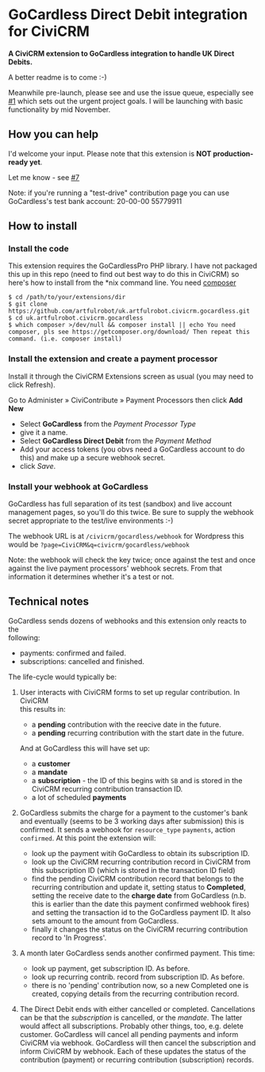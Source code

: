 # GoCardless Direct Debit integration for CiviCRM

**A CiviCRM extension to GoCardless integration to handle UK 
Direct Debits.**

A better readme is to come :-)

Meanwhile pre-launch, please see and use the issue queue, especially 
see [#1](https://github.com/artfulrobot/uk.artfulrobot.civicrm.gocardless/issues/1) which sets out the urgent project goals. I will be launching 
with basic functionality by mid November.


## How you can help

I'd welcome your input. Please note that this extension is **NOT 
production-ready yet**.

Let me know - see [#7](https://github.com/artfulrobot/uk.artfulrobot.civicrm.gocardless/issues/7)

Note: if you're running a "test-drive" contribution page you can use GoCardless's test bank account: 20-00-00 55779911


## How to install

### Install the code

This extension requires the GoCardlessPro PHP library. I have not packaged this up in this repo (need to find out best way to do this in CiviCRM) so here's how to install from the \*nix command line. You need [composer](https://getcomposer.org/download/)

    $ cd /path/to/your/extensions/dir
    $ git clone https://github.com/artfulrobot/uk.artfulrobot.civicrm.gocardless.git
    $ cd uk.artfulrobot.civicrm.gocardless
    $ which composer >/dev/null && composer install || echo You need composer, pls see https://getcomposer.org/download/ Then repeat this command. (i.e. composer install)

### Install the extension and create a payment processor

Install it through the CiviCRM Extensions screen as usual (you may need to click Refresh).

Go to Administer » CiviContribute » Payment Processors then click **Add New**

- Select **GoCardless** from the *Payment Processor Type*
- give it a name.
- Select **GoCardless Direct Debit** from the *Payment Method*
- Add your access tokens (you obvs need a GoCardless account to do this) and make up a secure webhook secret.
- click *Save*.

### Install your webhook at GoCardless

GoCardless has full separation of its test (sandbox) and live account management pages, so you'll do this twice. Be sure to supply the webhook secret appropriate to the test/live environments :-)

The webhook URL is at `/civicrm/gocardless/webhook` for Wordpress this would be
`?page=CiviCRM&q=civicrm/gocardless/webhook`

Note: the webhook will check the key twice; once against the test and once against the live payment processors' webhook secrets. From that information it determines whether it's a test or not.

## Technical notes                                                                                                                                                                                                                             
                                                                                                                                                                                                                                               
GoCardless sends dozens of webhooks and this extension only reacts to the                                                                                                                                                                      
following:                                                                                                                                                                                                                                     
                                                                                                                                                                                                                                               
- payments: confirmed and failed.                                                                                                                                                                                                              
- subscriptions: cancelled and finished.                                                                                                                                                                                                       
                                                                                                                                                                                                                                               
The life-cycle would typically be:                                                                                                                                                                                                             
                                                                                                                                                                                                                                               
1. User interacts with CiviCRM forms to set up regular contribution. In CiviCRM                                                                                                                                                                
   this results in:                                                                                                                                                                                                                            
                                                                                                                                                                                                                                               
     - a **pending** contribution with the reecive date in the future.                                                                                                                                                                         
     - a **pending** recurring contribution with the start date in the future.                                                                                                                                                                 
                                                                                                                                                                                                                                               
                                                                                                                                                                                                                                               
   And at GoCardless this will have set up:
   
     - a **customer**
     - a **mandate**
     - a **subscription** - the ID of this begins with `SB` and is stored in the CiviCRM recurring contribution transaction ID.
     - a lot of scheduled **payments**

2. GoCardless submits the charge for a payment to the customer's bank and eventually (seems to be 3 working days after submission) this is confirmed. It sends a webhook for `resource_type` `payments`, action `confirmed`. At this point the extension will:

     - look up the payment witih GoCardless to obtain its subscription ID.
     - look up the CiviCRM recurring contribution record in CiviCRM from this subscription ID (which is stored in the transaction ID field)
     - find the pending CiviCRM contribution record that belongs to the recurring contribution and update it, setting status to **Completed**, setting the receive date to the **charge date** from GoCardless (n.b. this is earlier than the date this payment confirmed webhook fires) and setting the transaction id to the GoCardless payment ID. It also sets amount to the amount from GoCardless.
     - finally it changes the status on the CiviCRM recurring contribution record to 'In Progress'.
     
3. A month later GoCardless sends another confirmed payment. This time:

     - look up payment, get subscription ID. As before.
     - look up recurring contrib. record from subscription ID. As before.
     - there is no 'pending' contribution now, so a new Completed one is created, copying details from the recurring contribution record.
     
4. The Direct Debit ends with either cancelled or completed. Cancellations can be that the *subscription* is cancelled, or the *mandate*. The latter would affect all subscriptions. Probably other things, too, e.g. delete customer. GoCardless will cancel all pending payments and inform CiviCRM via webhook. GoCardless will then cancel the subscription and inform CiviCRM by webhook. Each of these updates the status of the contribution (payment) or recurring contribution (subscription) records.



